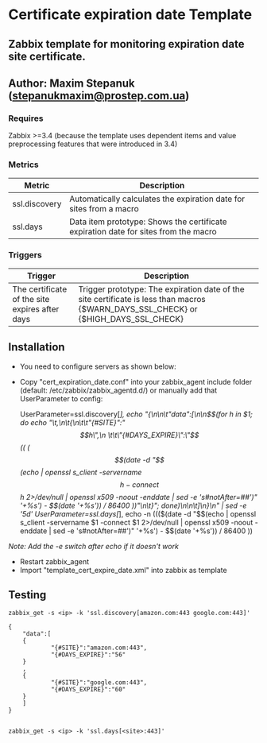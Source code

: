 # Certificate expiration date Template

## Zabbix template for monitoring expiration date site certificate.

## Author: Maxim Stepanuk (stepanukmaxim@prostep.com.ua)

### Requires

Zabbix >=3.4 (because the template uses dependent items and value preprocessing features that were introduced in 3.4)

### Metrics
| Metric             | Description                                                                         |
|--------------------|-------------------------------------------------------------------------------------|
| ssl.discovery      | Automatically calculates the expiration date for sites from a macro                 |
| ssl.days           | Data item prototype: Shows the certificate expiration date for sites from the macro | 


### Triggers
| Trigger                                        | Description                                                                                                                         |
|------------------------------------------------|-------------------------------------------------------------------------------------------------------------------------------------|
| The certificate of the site expires after days | Trigger prototype: The expiration date of the site certificate is less than macros {$WARN_DAYS_SSL_CHECK} or {$HIGH_DAYS_SSL_CHECK} |


## Installation

+ You need to configure servers as shown below:
+ Copy "cert_expiration_date.conf" into your zabbix_agent include folder (default: /etc/zabbix/zabbix_agentd.d/) or 
manually add that UserParameter to config:



    UserParameter=ssl.discovery[*], echo "{\n\n\t\"data\":[\n\n$$(for h in $1; do echo "\t,\n\t{\n\t\t\"{#SITE}\":\"$$h\",\n \t\t\"{#DAYS_EXPIRE}\":\"$$(( ($$(date -d "$$(echo | openssl s_client -servername $$h -connect $$h 2>/dev/null | openssl x509 -noout -enddate | sed -e 's#notAfter=##')" '+%s') - $$(date '+%s')) / 86400 ))\"\n\t}"; done)\n\n\t]\n}\n" | sed -e '5d'
    UserParameter=ssl.days[*], echo -n $(( ($$(date -d "$$(echo | openssl s_client -servername $1 -connect $1 2>/dev/null | openssl x509 -noout -enddate | sed -e 's#notAfter=##')" '+%s') - $$(date '+%s')) / 86400 ))

*Note: Add the -e switch after echo if it doesn't work*

+ Restart zabbix_agent
+ Import "template_cert_expire_date.xml" into zabbix as template

## Testing

    zabbix_get -s <ip> -k 'ssl.discovery[amazon.com:443 google.com:443]'

    {
        "data":[
        {
                "{#SITE}":"amazon.com:443",
                "{#DAYS_EXPIRE}":"56"
        }
        ,
        {
                "{#SITE}":"google.com:443",
                "{#DAYS_EXPIRE}":"60"
        }
        ]
    }


    zabbix_get -s <ip> -k 'ssl.days[<site>:443]'
